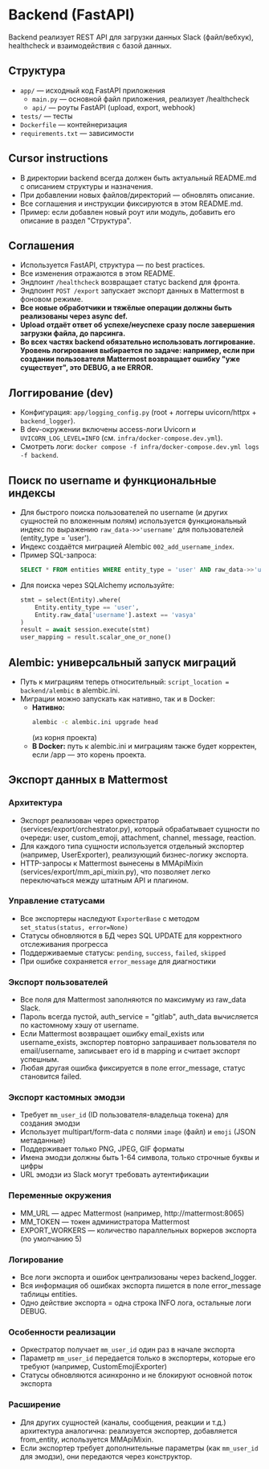 # Backend (FastAPI)

Backend реализует REST API для загрузки данных Slack (файл/вебхук), healthcheck и взаимодействия с базой данных.

## Структура
- `app/` — исходный код FastAPI приложения
  - `main.py` — основной файл приложения, реализует /healthcheck
  - `api/` — роуты FastAPI (upload, export, webhook)
- `tests/` — тесты
- `Dockerfile` — контейнеризация
- `requirements.txt` — зависимости

## Cursor instructions
- В директории backend всегда должен быть актуальный README.md с описанием структуры и назначения.
- При добавлении новых файлов/директорий — обновлять описание.
- Все соглашения и инструкции фиксируются в этом README.md.
- Пример: если добавлен новый роут или модуль, добавить его описание в раздел "Структура".

## Соглашения
- Используется FastAPI, структура — по best practices.
- Все изменения отражаются в этом README.
- Эндпоинт `/healthcheck` возвращает статус backend для фронта.
- Эндпоинт `POST /export` запускает экспорт данных в Mattermost в фоновом режиме.
- **Все новые обработчики и тяжёлые операции должны быть реализованы через async def.**
- **Upload отдаёт ответ об успехе/неуспехе сразу после завершения загрузки файла, до парсинга.**
- **Во всех частях backend обязательно использовать логгирование. Уровень логирования выбирается по задаче: например, если при создании пользователя Mattermost возвращает ошибку "уже существует", это DEBUG, а не ERROR.** 

## Логгирование (dev)
- Конфигурация: `app/logging_config.py` (root + логгеры uvicorn/httpx + `backend_logger`).
- В dev-окружении включены access-логи Uvicorn и `UVICORN_LOG_LEVEL=INFO` (см. `infra/docker-compose.dev.yml`).
- Смотреть логи: `docker compose -f infra/docker-compose.dev.yml logs -f backend`.

## Поиск по username и функциональные индексы

- Для быстрого поиска пользователей по username (и других сущностей по вложенным полям) используется функциональный индекс по выражению `raw_data->>'username'` для пользователей (entity_type = 'user').
- Индекс создаётся миграцией Alembic `002_add_username_index`.
- Пример SQL-запроса:
  ```sql
  SELECT * FROM entities WHERE entity_type = 'user' AND raw_data->>'username' = 'vasya';
  ```
- Для поиска через SQLAlchemy используйте:
  ```python
  stmt = select(Entity).where(
      Entity.entity_type == 'user',
      Entity.raw_data['username'].astext == 'vasya'
  )
  result = await session.execute(stmt)
  user_mapping = result.scalar_one_or_none()
  ```

## Alembic: универсальный запуск миграций

- Путь к миграциям теперь относительный: `script_location = backend/alembic` в alembic.ini.
- Миграции можно запускать как нативно, так и в Docker:
  - **Нативно:**
    ```bash
    alembic -c alembic.ini upgrade head
    ```
    (из корня проекта)
  - **В Docker:** путь к alembic.ini и миграциям также будет корректен, если /app — это корень проекта. 

## Экспорт данных в Mattermost

### Архитектура
- Экспорт реализован через оркестратор (services/export/orchestrator.py), который обрабатывает сущности по очереди: user, custom_emoji, attachment, channel, message, reaction.
- Для каждого типа сущности используется отдельный экспортер (например, UserExporter), реализующий бизнес-логику экспорта.
- HTTP-запросы к Mattermost вынесены в MMApiMixin (services/export/mm_api_mixin.py), что позволяет легко переключаться между штатным API и плагином.

### Управление статусами
- Все экспортеры наследуют `ExporterBase` с методом `set_status(status, error=None)`
- Статусы обновляются в БД через SQL UPDATE для корректного отслеживания прогресса
- Поддерживаемые статусы: `pending`, `success`, `failed`, `skipped`
- При ошибке сохраняется `error_message` для диагностики

### Экспорт пользователей
- Все поля для Mattermost заполняются по максимуму из raw_data Slack.
- Пароль всегда пустой, auth_service = "gitlab", auth_data вычисляется по кастомному хэшу от username.
- Если Mattermost возвращает ошибку email_exists или username_exists, экспортер повторно запрашивает пользователя по email/username, записывает его id в mapping и считает экспорт успешным.
- Любая другая ошибка фиксируется в поле error_message, статус становится failed.

### Экспорт кастомных эмодзи
- Требует `mm_user_id` (ID пользователя-владельца токена) для создания эмодзи
- Использует multipart/form-data с полями `image` (файл) и `emoji` (JSON метаданные)
- Поддерживает только PNG, JPEG, GIF форматы
- Имена эмодзи должны быть 1-64 символа, только строчные буквы и цифры
- URL эмодзи из Slack могут требовать аутентификации

### Переменные окружения
- MM_URL — адрес Mattermost (например, http://mattermost:8065)
- MM_TOKEN — токен администратора Mattermost
- EXPORT_WORKERS — количество параллельных воркеров экспорта (по умолчанию 5)

### Логирование
- Все логи экспорта и ошибок централизованы через backend_logger.
- Вся информация об ошибках экспорта пишется в поле error_message таблицы entities.
- Одно действие экспорта = одна строка INFO лога, остальные логи DEBUG.

### Особенности реализации
- Оркестратор получает `mm_user_id` один раз в начале экспорта
- Параметр `mm_user_id` передается только в экспортеры, которые его требуют (например, CustomEmojiExporter)
- Статусы обновляются асинхронно и не блокируют основной поток экспорта

### Расширение
- Для других сущностей (каналы, сообщения, реакции и т.д.) архитектура аналогична: реализуется экспортер, добавляется from_entity, используется MMApiMixin.
- Если экспортер требует дополнительные параметры (как `mm_user_id` для эмодзи), они передаются через конструктор. 